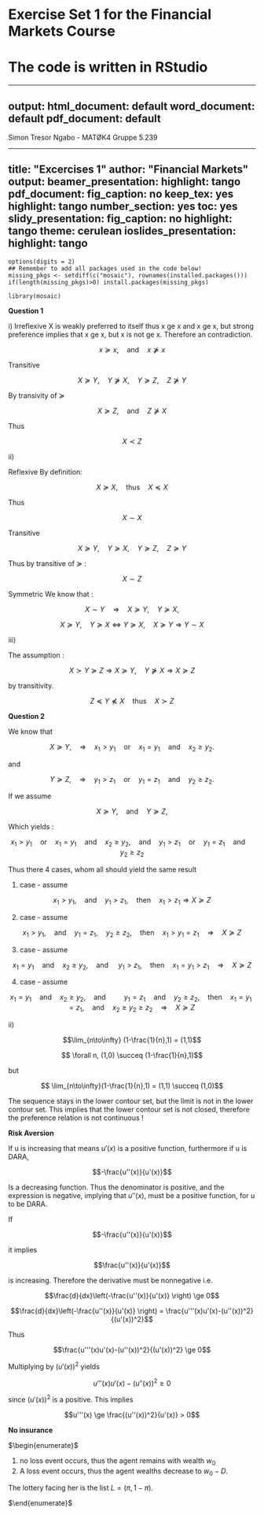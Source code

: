 # Exercise Set 1 for the Financial Markets Course

# The code is written in RStudio

---
output:
  html_document: default
  word_document: default
  pdf_document: default
---


Simon Tresor Ngabo - MATØK4 Gruppe 5.239

---
title: "Excercises 1"
author: "Financial Markets"
output:
  beamer_presentation:
    highlight: tango
  pdf_document:
    fig_caption: no
    keep_tex: yes
    highlight: tango
    number_section: yes
    toc: yes
  slidy_presentation:
    fig_caption: no
    highlight: tango
    theme: cerulean
  ioslides_presentation:
    highlight: tango
---

```{r, include = FALSE}
options(digits = 2)
## Remember to add all packages used in the code below!
missing_pkgs <- setdiff(c("mosaic"), rownames(installed.packages()))
if(length(missing_pkgs)>0) install.packages(missing_pkgs)
```

```{r, include=FALSE}
library(mosaic)
```

$\textbf{Question 1}$

i)
Irreflexive
X is weakly preferred to itself thus x ge x and x ge x, but strong preference implies that x ge x, but x is not ge x. Therefore an contradiction.

$$ x \succeq x,\quad \text{and}\quad x\nsucceq x $$

Transitive

$$X \succeq Y,\quad Y \nsucceq X,\quad Y \succeq Z, \quad Z \nsucceq Y$$

By transivity of $\succeq$

$$ X \succeq Z, \quad \text{and} \quad Z \nsucceq X $$

Thus 

$$ X \prec Z$$

ii)

Reflexive
By definition:

$$ X \succeq X, \quad \text{thus} \quad X \preceq X$$

Thus 

$$ X \sim X$$

Transitive

$$ X \succeq Y, \quad Y \succeq X,\quad Y \succeq Z,\quad Z \succeq Y $$

Thus by transitive of $\succeq$ :

$$ X \sim Z$$

Symmetric
We know that :

$$X \sim Y \quad \Rightarrow \quad X \succeq Y, \quad Y \succeq X, $$

$$X \succeq Y, \quad Y \succeq X \iff Y \succeq X, \quad X \succeq Y \Rightarrow Y \sim X$$

iii) 

The assumption :

$$ X \succ Y \succeq Z \Rightarrow X \succeq Y, \quad Y \nsucceq X \Rightarrow X \succeq Z$$

by transitivity.

$$ Z \preceq Y \npreceq X \quad \text{thus} \quad X \succ Z $$

$\textbf{Question 2}$

We know  that

$$X \succeq Y, \quad \Rightarrow \quad x_1>y_1 \quad \text{or} \quad x_1=y_1 \quad \text{and}  \quad x_2 \ge y_2.$$

and 

$$ Y \succeq Z, \quad \Rightarrow \quad y_1>z_1 \quad \text{or} \quad y_1=z_1 \quad \text{and}  \quad y_2 \ge z_2.$$

If we assume 

$$ X \succeq Y, \quad \text{and} \quad Y \succeq Z, $$

Which yields :

$$x_1>y_1 \quad \text{or} \quad x_1=y_1 \quad \text{and}  \quad x_2 \ge y_2, \quad \text{and} \quad y_1>z_1 \quad \text{or} \quad y_1=z_1 \quad \text{and}  \quad y_2 \ge z_2 $$

Thus there 4 cases, whom all should yield the same result 

1. case - assume

$$x_1 > y_1, \quad \text{and} \quad y_1 > z_1, \quad \text{then} \quad x_1 > z_1 \Rightarrow X \succeq Z   $$

2. case - assume

$$x_1 > y_1, \quad \text{and} \quad y_1=z_1, \quad y_2 \ge z_2,\quad \text{then} \quad x_1 > y_1 = z_1 \quad \Rightarrow  \quad X \succeq Z $$

3. case - assume

$$ x_1=y_1 \quad \text{and}  \quad x_2 \ge y_2, \quad \text{and } \quad y_1 > z_1, \quad \text{then} \quad x_1 = y_1 > z_1\quad \Rightarrow \quad X \succeq Z $$

4. case - assume

$$ x_1=y_1 \quad \text{and}  \quad x_2 \ge y_2, \quad \text{and } \quad \quad y_1=z_1 \quad \text{and}  \quad y_2 \ge z_2, \quad \text{then} \quad x_1 =y_1=z_1, \quad \text{and} \quad x_2 \ge y_2 \ge z_2 \quad \Rightarrow \quad X \succeq Z $$

ii)

$$\lim_{n\to\infty} (1-\frac{1}{n},1) = (1,1)$$

$$ \forall n, (1,0) \succeq (1-\frac{1}{n},1)$$

but 

$$ \lim_{n\to\infty}(1-\frac{1}{n},1) = (1,1) \succeq (1,0)$$

The sequence stays in the lower contour set, but the limit is not in the lower contour set. This implies that the lower contour set is not closed, therefore the preference relation is not continuous !

$\textbf{Risk Aversion}$

If u is increasing that means $u'(x)$ is a positive function, furthermore if u is DARA, 

$$-\frac{u''(x)}{u'(x)}$$

Is a decreasing function. Thus the denominator is positive, and the expression is negative, implying that $u''(x)$, must be a positive function, for u to be DARA.

If

$$-\frac{u''(x)}{u'(x)}$$

it implies 

$$\frac{u''(x)}{u'(x)}$$

is increasing. Therefore the derivative must be nonnegative i.e.

$$\frac{d}{dx}\left(-\frac{u''(x)}{u'(x)} \right) \ge 0$$

$$\frac{d}{dx}\left(-\frac{u''(x)}{u'(x)} \right) = \frac{u'''(x)u'(x)-(u''(x))^2}{(u'(x))^2}$$

Thus 

$$\frac{u'''(x)u'(x)-(u''(x))^2}{(u'(x))^2} \ge 0$$

Multiplying by $(u'(x))^2$ yields

$$u'''(x)u'(x)-(u''(x))^2 \ge 0$$

since $(u'(x))^2$ is a positive. This implies

$$u'''(x) \ge \frac{(u''(x))^2}{u'(x)} > 0$$

$\textbf{No insurance}$

$\begin{enumerate}$
1. no loss event occurs, thus the agent remains with wealth $w_0$
2. A loss event occurs, thus the agent wealths decrease to $w_0 - D$.

The lottery facing her is the list $L= (\pi, 1-\pi)$.

$\end{enumerate}$

